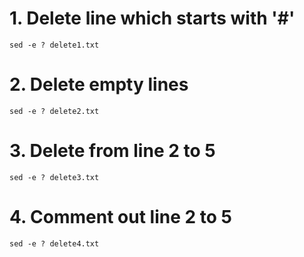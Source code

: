 # 1. Delete line which starts with '#'

```
sed -e ? delete1.txt
``` 

# 2. Delete empty lines

```
sed -e ? delete2.txt
```

# 3. Delete from line 2 to 5

```
sed -e ? delete3.txt
```

# 4. Comment out line 2 to 5

```
sed -e ? delete4.txt
```

